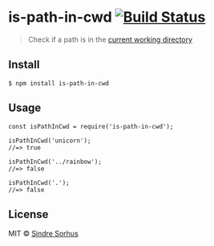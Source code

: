 is-path-in-cwd [![Build Status](https://travis-ci.org/sindresorhus/is-path-in-cwd.svg?branch=master)](https://travis-ci.org/sindresorhus/is-path-in-cwd)
========================================================================================================================================================

> Check if a path is in the [current working directory](https://en.wikipedia.org/wiki/Working_directory)

Install
-------

    $ npm install is-path-in-cwd

Usage
-----

    const isPathInCwd = require('is-path-in-cwd');

    isPathInCwd('unicorn');
    //=> true

    isPathInCwd('../rainbow');
    //=> false

    isPathInCwd('.');
    //=> false

License
-------

MIT © [Sindre Sorhus](https://sindresorhus.com)
